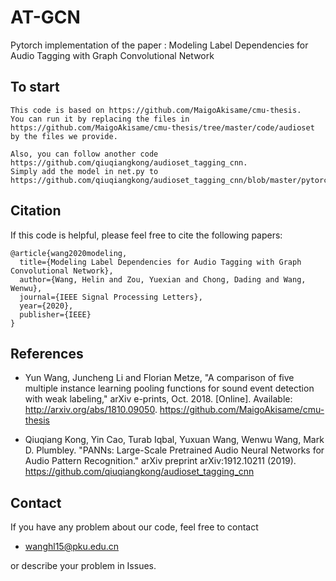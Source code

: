 # AT-GCN
Pytorch implementation of the paper : Modeling Label Dependencies for Audio Tagging with Graph Convolutional Network

## To start
```
This code is based on https://github.com/MaigoAkisame/cmu-thesis.
You can run it by replacing the files in https://github.com/MaigoAkisame/cmu-thesis/tree/master/code/audioset by the files we provide.
```

```
Also, you can follow another code https://github.com/qiuqiangkong/audioset_tagging_cnn.
Simply add the model in net.py to https://github.com/qiuqiangkong/audioset_tagging_cnn/blob/master/pytorch/models.py.
```

## Citation
If this code is helpful, please feel free to cite the following papers:
```
@article{wang2020modeling,
  title={Modeling Label Dependencies for Audio Tagging with Graph Convolutional Network},
  author={Wang, Helin and Zou, Yuexian and Chong, Dading and Wang, Wenwu},
  journal={IEEE Signal Processing Letters},
  year={2020},
  publisher={IEEE}
}
```

## References
* Yun Wang, Juncheng Li and Florian Metze, "A comparison of five multiple instance learning pooling functions for sound event detection with weak labeling," arXiv e-prints, Oct. 2018. [Online]. Available: <http://arxiv.org/abs/1810.09050>.
https://github.com/MaigoAkisame/cmu-thesis

* Qiuqiang Kong, Yin Cao, Turab Iqbal, Yuxuan Wang, Wenwu Wang, Mark D. Plumbley. "PANNs: Large-Scale Pretrained Audio Neural Networks for Audio Pattern Recognition." arXiv preprint arXiv:1912.10211 (2019).
https://github.com/qiuqiangkong/audioset_tagging_cnn

## Contact
If you have any problem about our code, feel free to contact
- wanghl15@pku.edu.cn

or describe your problem in Issues.


